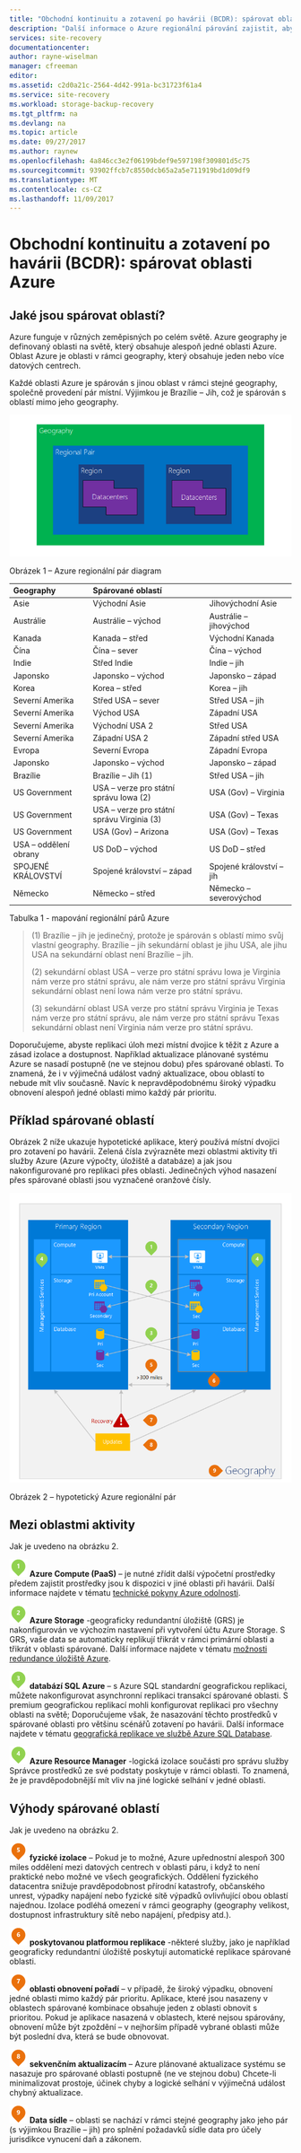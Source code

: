 ```yaml
---
title: "Obchodní kontinuitu a zotavení po havárii (BCDR): spárovat oblasti Azure | Microsoft Docs"
description: "Další informace o Azure regionální párování zajistit, aby aplikace byly odolné při selhání datového centra."
services: site-recovery
documentationcenter: 
author: rayne-wiselman
manager: cfreeman
editor: 
ms.assetid: c2d0a21c-2564-4d42-991a-bc31723f61a4
ms.service: site-recovery
ms.workload: storage-backup-recovery
ms.tgt_pltfrm: na
ms.devlang: na
ms.topic: article
ms.date: 09/27/2017
ms.author: raynew
ms.openlocfilehash: 4a846cc3e2f06199bdef9e597198f309801d5c75
ms.sourcegitcommit: 93902ffcb7c8550dcb65a2a5e711919bd1d09df9
ms.translationtype: MT
ms.contentlocale: cs-CZ
ms.lasthandoff: 11/09/2017
---
```

# <a name="business-continuity-and-disaster-recovery-bcdr-azure-paired-regions"></a>Obchodní kontinuitu a zotavení po havárii (BCDR): spárovat oblasti Azure

## <a name="what-are-paired-regions"></a>Jaké jsou spárovat oblastí?

Azure funguje v různých zeměpisných po celém světě. Azure geography je definovaný oblasti na světě, který obsahuje alespoň jedné oblasti Azure. Oblast Azure je oblasti v rámci geography, který obsahuje jeden nebo více datových centrech.

Každé oblasti Azure je spárován s jinou oblast v rámci stejné geography, společně provedení pár místní. Výjimkou je Brazílie – Jih, což je spárován s oblastí mimo jeho geography.

![AzureGeography](./media/best-practices-availability-paired-regions/GeoRegionDataCenter.png)

Obrázek 1 – Azure regionální pár diagram

| Geography | Spárované oblastí |  |
|:--- |:--- |:--- |
| Asie |Východní Asie |Jihovýchodní Asie |
| Austrálie |Austrálie – východ |Austrálie – jihovýchod |
| Kanada |Kanada – střed |Východní Kanada |
| Čína |Čína – sever |Čína – východ|
| Indie |Střed Indie |Indie – jih |
| Japonsko |Japonsko – východ |Japonsko – západ |
| Korea |Korea – střed |Korea – jih |
| Severní Amerika |Střed USA – sever |Střed USA – jih |
| Severní Amerika |Východ USA |Západní USA |
| Severní Amerika |Východní USA 2 |Střed USA |
| Severní Amerika |Západní USA 2 |Západní střed USA |
| Evropa |Severní Evropa |Západní Evropa |
| Japonsko |Japonsko – východ |Japonsko – západ |
| Brazílie |Brazílie – Jih (1) |Střed USA – jih |
| US Government |USA – verze pro státní správu Iowa (2) |USA (Gov) – Virginia |
| US Government |USA – verze pro státní správu Virginia (3) |USA (Gov) – Texas |
| US Government |USA (Gov) – Arizona |USA (Gov) – Texas |
| USA – oddělení obrany |US DoD – východ |US DoD – střed |
| SPOJENÉ KRÁLOVSTVÍ |Spojené království – západ |Spojené království – jih |
| Německo |Německo – střed |Německo – severovýchod |

Tabulka 1 - mapování regionální párů Azure

> (1) Brazílie – jih je jedinečný, protože je spárován s oblastí mimo svůj vlastní geography. Brazílie – jih sekundární oblast je jihu USA, ale jihu USA na sekundární oblast není Brazílie – jih.
>
> (2) sekundární oblast USA – verze pro státní správu Iowa je Virginia nám verze pro státní správu, ale nám verze pro státní správu Virginia sekundární oblast není Iowa nám verze pro státní správu.
> 
> (3) sekundární oblast USA verze pro státní správu Virginia je Texas nám verze pro státní správu, ale nám verze pro státní správu Texas sekundární oblast není Virginia nám verze pro státní správu.


Doporučujeme, abyste replikaci úloh mezi místní dvojice k těžit z Azure a zásad izolace a dostupnost. Například aktualizace plánované systému Azure se nasadí postupně (ne ve stejnou dobu) přes spárované oblasti. To znamená, že i v výjimečná událost vadný aktualizace, obou oblastí to nebude mít vliv současně. Navíc k nepravděpodobnému široký výpadku obnovení alespoň jedné oblasti mimo každý pár prioritu.

## <a name="an-example-of-paired-regions"></a>Příklad spárované oblastí
Obrázek 2 níže ukazuje hypotetické aplikace, který používá místní dvojici pro zotavení po havárii. Zelená čísla zvýrazněte mezi oblastmi aktivity tři služby Azure (Azure výpočty, úložiště a databáze) a jak jsou nakonfigurované pro replikaci přes oblasti. Jedinečných výhod nasazení přes spárované oblasti jsou vyznačené oranžové čísly.

![Přehled výhod spárované oblast](./media/best-practices-availability-paired-regions/PairedRegionsOverview2.png)

Obrázek 2 – hypotetický Azure regionální pár

## <a name="cross-region-activities"></a>Mezi oblastmi aktivity
Jak je uvedeno na obrázku 2.

![PaaS](./media/best-practices-availability-paired-regions/1Green.png) **Azure Compute (PaaS)** – je nutné zřídit další výpočetní prostředky předem zajistit prostředky jsou k dispozici v jiné oblasti při havárii. Další informace najdete v tématu [technické pokyny Azure odolnosti](resiliency/resiliency-technical-guidance.md).

![Úložiště](./media/best-practices-availability-paired-regions/2Green.png) **Azure Storage** -geograficky redundantní úložiště (GRS) je nakonfigurován ve výchozím nastavení při vytvoření účtu Azure Storage. S GRS, vaše data se automaticky replikují třikrát v rámci primární oblasti a třikrát v oblasti spárované. Další informace najdete v tématu [možnosti redundance úložiště Azure](storage/common/storage-redundancy.md).

![Azure SQL](./media/best-practices-availability-paired-regions/3Green.png) **databází SQL Azure** – s Azure SQL standardní geografickou replikaci, můžete nakonfigurovat asynchronní replikaci transakcí spárované oblasti. S premium geografickou replikací mohli konfigurovat replikaci pro všechny oblasti na světě; Doporučujeme však, že nasazování těchto prostředků v spárované oblasti pro většinu scénářů zotavení po havárii. Další informace najdete v tématu [geografická replikace ve službě Azure SQL Database](sql-database/sql-database-geo-replication-overview.md).

![Správce prostředků](./media/best-practices-availability-paired-regions/4Green.png) **Azure Resource Manager** -logická izolace součásti pro správu služby Správce prostředků ze své podstaty poskytuje v rámci oblasti. To znamená, že je pravděpodobnější mít vliv na jiné logické selhání v jedné oblasti.

## <a name="benefits-of-paired-regions"></a>Výhody spárované oblastí
Jak je uvedeno na obrázku 2.  

![Izolace](./media/best-practices-availability-paired-regions/5Orange.png)
**fyzické izolace** – Pokud je to možné, Azure upřednostní alespoň 300 miles oddělení mezi datových centrech v oblasti páru, i když to není praktické nebo možné ve všech geografických. Oddělení fyzického datacentra snižuje pravděpodobnost přírodní katastrofy, občanského unrest, výpadky napájení nebo fyzické sítě výpadků ovlivňující obou oblastí najednou. Izolace podléhá omezení v rámci geography (geography velikost, dostupnost infrastruktury sítě nebo napájení, předpisy atd.).  

![Replikace](./media/best-practices-availability-paired-regions/6Orange.png)
**poskytovanou platformou replikace** -některé služby, jako je například geograficky redundantní úložiště poskytují automatické replikace spárované oblasti.

![Obnovení](./media/best-practices-availability-paired-regions/7Orange.png)
**oblasti obnovení pořadí** – v případě, že široký výpadku, obnovení jedné oblasti mimo každý pár prioritu. Aplikace, které jsou nasazeny v oblastech spárované kombinace obsahuje jeden z oblasti obnovit s prioritou. Pokud je aplikace nasazená v oblastech, které nejsou spárovány, obnovení může být zpoždění – v nejhorším případě vybrané oblasti může být poslední dva, která se bude obnovovat.

![Aktualizace](./media/best-practices-availability-paired-regions/8Orange.png)
**sekvenčním aktualizacím** – Azure plánované aktualizace systému se nasazuje pro spárované oblasti postupně (ne ve stejnou dobu) Chcete-li minimalizovat prostoje, účinek chyby a logické selhání v výjimečná událost chybný aktualizace.

![Data](./media/best-practices-availability-paired-regions/9Orange.png)
**Data sídle** – oblasti se nachází v rámci stejné geography jako jeho pár (s výjimkou Brazílie – jih) pro splnění požadavků sídle data pro účely jurisdikce vynucení daň a zákonem.
